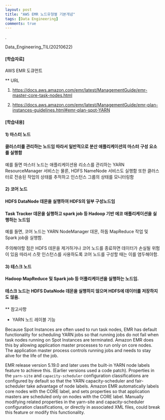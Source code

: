 ```yaml
---
layout: post
title: "AWS EMR 노드유형별 기본개념"
tags: [Data Engineering]
comments: true
---
```


.

Data_Engineering_TIL(20210622)

#### [학습자료]

AWS EMR 도큐먼트

** URL 

1) https://docs.aws.amazon.com/emr/latest/ManagementGuide/emr-master-core-task-nodes.html

2) https://docs.aws.amazon.com/emr/latest/ManagementGuide/emr-plan-instances-guidelines.html#emr-plan-spot-YARN

#### [학습내용]

#### 1) 마스터 노드 

#### 클러스터를 관리하는 노드임 따라서 일반적으로 분산 애플리케이션의 마스터 구성 요소를 실행함

예를 들면 마스터 노드는 애플리케이션용 리소스를 관리하는 YARN ResourceManager 서비스는 물론, HDFS NameNode 서비스도 실행함 또한 클러스터로 전송된 작업의 상태를 추적하고 인스턴스 그룹의 상태를 모니터링함

#### 2) 코어 노드

#### HDFS DataNode 데몬을 실행하여 HDFS의 일부 구성노드임 

#### Task Tracker 데몬을 실행하고 spark job 등 Hadoop 기반 에코 애플리케이션을 실행하는 노드임

예를 들면, 코어 노드는 YARN NodeManager 데몬, 하둡 MapReduce 작업 및 Spark job을 실행함.

주의해야할 점은 HDFS 데몬을 제거하거나 코어 노드를 종료하면 데이터가 손실될 위험이 있음 따라서 스팟 인스턴스를 사용하도록 코어 노드를 구성할 때는 이를 염두해야함.

#### 3) 테스크 노드

#### Hadoop MapReduce 및 Spark job 등 어플리케이션을 실행하는 노드임. 

#### 테스크 노드는 HDFS DataNode 데몬을 실행하지 않으며 HDFS에 데이터를 저장하지도 않음. 


** 참고사항

- YARN 노드 레이블 기능 

Because Spot Instances are often used to run task nodes, EMR has default functionality for scheduling YARN jobs so that running jobs do not fail when task nodes running on Spot Instances are terminated. Amazon EMR does this by allowing application master processes to run only on core nodes. The application master process controls running jobs and needs to stay alive for the life of the job. 

EMR release version 5.19.0 and later uses the built-in YARN node labels feature to achieve this. (Earlier versions used a code patch). Properties in the `yarn-site` and `capacity-scheduler` configuration classifications are configured by default so that the YARN capacity-scheduler and fair-scheduler take advantage of node labels. Amazon EMR automatically labels core nodes with the CORE label, and sets properties so that application masters are scheduled only on nodes with the CORE label. Manually modifying related properties in the yarn-site and capacity-scheduler configuration classifications, or directly in associated XML files, could break this feature or modify this functionality.
